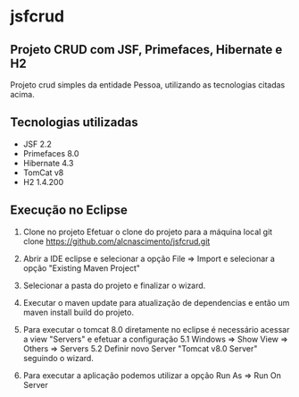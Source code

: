 # jsfcrud
## Projeto CRUD com JSF, Primefaces, Hibernate e H2
Projeto crud simples da entidade Pessoa, utilizando as tecnologias citadas acima.

## Tecnologias utilizadas
- JSF 2.2
- Primefaces 8.0
- Hibernate 4.3
- TomCat v8
- H2 1.4.200

## Execução no Eclipse 
1. Clone no projeto
Efetuar o clone do projeto para a máquina local
git clone https://github.com/alcnascimento/jsfcrud.git

2. Abrir a IDE eclipse e selecionar a opção  File => Import e selecionar a opção "Existing Maven Project"

3. Selecionar a pasta do projeto e finalizar o wizard.

4. Executar o maven update para atualização de dependencias e então um maven install build do projeto. 

5. Para executar o tomcat 8.0 diretamente no eclipse é necessário acessar a view "Servers" e efetuar a configuração
5.1 Windows => Show View => Others => Servers
5.2 Definir novo Server "Tomcat v8.0 Server" seguindo o wizard.

6. Para executar a aplicação podemos utilizar a opção Run As => Run On Server





